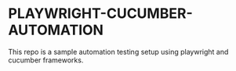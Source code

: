 # PLAYWRIGHT-CUCUMBER-AUTOMATION
This repo is a sample automation testing setup using playwright and cucumber frameworks.
